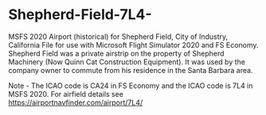 # Shepherd-Field-7L4-
MSFS 2020 Airport (historical) for Shepherd Field, City of Industry, California
File for use with Microsoft Flight Simulator 2020 and FS Economy. Shepherd Field was a private airstrip on the property of Shepherd Machinery (Now Quinn Cat Construction Equipment). It was used by the company owner to commute from his residence in the Santa Barbara area.

Note - The ICAO code is CA24 in FS Economy and the ICAO code is 7L4 in MSFS 2020.
For airfield details see https://airportnavfinder.com/airport/7L4/
